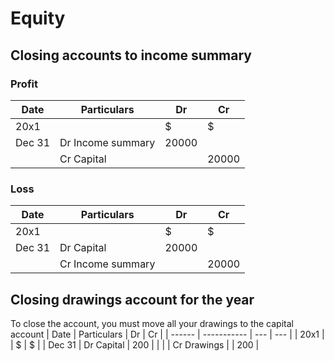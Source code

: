 # Equity
## Closing accounts to income summary
### Profit
| Date   | Particulars       | Dr    | Cr    |
| ------ | ----------------- | ----- | ----- |
| 20x1   |                   | $     | $     |
| Dec 31 | Dr Income summary  | 20000 |       |
|        | Cr Capital |       | 20000 |

### Loss
| Date   | Particulars       | Dr    | Cr    |
| ------ | ----------------- | ----- | ----- |
| 20x1   |                   | $     | $     |
| Dec 31 | Dr Capital        | 20000 |       |
|        | Cr Income summary |       | 20000 |

## Closing drawings account for the year
To close the account, you must move all your drawings to the capital account
| Date   | Particulars | Dr  | Cr  |
| ------ | ----------- | --- | --- |
| 20x1   |             | $   | $   |
| Dec 31 | Dr Capital  | 200 |     |
|        | Cr Drawings |     | 200 | 

